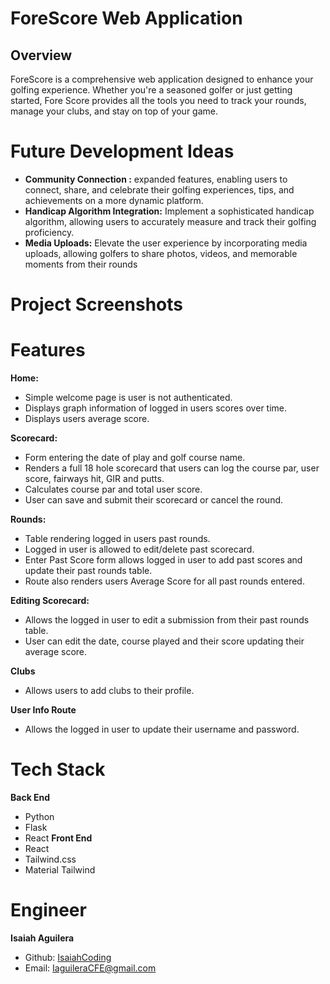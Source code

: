 # ForeScore Web Application

## Overview
ForeScore is a comprehensive web application designed to enhance your golfing experience. Whether you're a seasoned golfer or just getting started, Fore Score provides all the tools you need to track your rounds, manage your clubs, and stay on top of your game.


# Future Development Ideas
- **Community Connection :** expanded features, enabling users to connect, share, and celebrate their golfing experiences, tips, and achievements on a more dynamic platform.
- **Handicap Algorithm Integration:** Implement a sophisticated handicap algorithm, allowing users to accurately measure and track their golfing proficiency.
- **Media Uploads:** Elevate the user experience by incorporating media uploads, allowing golfers to share photos, videos, and memorable moments from their rounds



# Project Screenshots



# Features
**Home:**
 - Simple welcome page is user is not authenticated.
 - Displays graph information of logged in users scores over time.
 - Displays users average score.


**Scorecard:**
- Form entering the date of play and golf course name.
- Renders a full 18 hole scorecard that users can log the course par, user score, fairways hit, GIR and putts.
- Calculates course par and total user score.
- User can save and submit their scorecard or cancel the round.

**Rounds:**
- Table rendering logged in users past rounds.
- Logged in user is allowed to edit/delete past scorecard.
- Enter Past Score form allows logged in user to add past scores and update their past rounds table.
- Route also renders users Average Score for all past rounds entered.

**Editing Scorecard:**
- Allows the logged in user to edit a submission from their past rounds table.
- User can edit the date, course played and their score updating their average score.

**Clubs**
- Allows users to add clubs to their profile.


**User Info Route**
- Allows the logged in user to update their username and password.

# Tech Stack
**Back End**
 - Python
 - Flask
 - React
 **Front End**
 - React
 - Tailwind.css
 - Material Tailwind








# Engineer
**Isaiah Aguilera**
- Github: <a href="https://github.com/IsaiahCoding">IsaiahCoding</a><br>
- Email: <a href="mailto:IaguileraCFE@gmail.com">IaguileraCFE@gmail.com</a>
